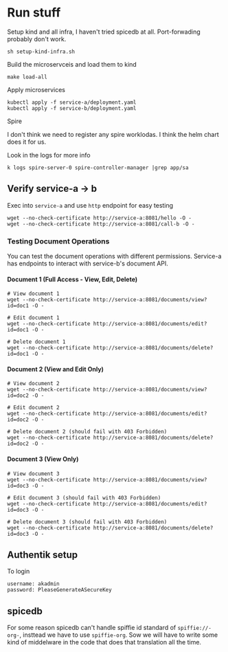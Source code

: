 # Run stuff

Setup kind and all infra, I haven't tried spicedb at all.
Port-forwading probably don't work.

```shell
sh setup-kind-infra.sh
```

Build the microservceis and load them to kind

```shell
make load-all
```

Apply microservices

```shell
kubectl apply -f service-a/deployment.yaml
kubectl apply -f service-b/deployment.yaml
```

Spire

I don't think we need to register any spire worklodas.
I think the helm chart does it for us.

Look in the logs for more info

```shell
k logs spire-server-0 spire-controller-manager |grep app/sa
```

## Verify service-a -> b

Exec into `service-a` and use `http` endpoint for easy testing

```shell
wget --no-check-certificate http://service-a:8081/hello -O -
wget --no-check-certificate http://service-a:8081/call-b -O -
```

### Testing Document Operations

You can test the document operations with different permissions. Service-a has endpoints to interact with service-b's document API.

#### Document 1 (Full Access - View, Edit, Delete)

```shell
# View document 1
wget --no-check-certificate http://service-a:8081/documents/view?id=doc1 -O -

# Edit document 1
wget --no-check-certificate http://service-a:8081/documents/edit?id=doc1 -O -

# Delete document 1
wget --no-check-certificate http://service-a:8081/documents/delete?id=doc1 -O -
```

#### Document 2 (View and Edit Only)

```shell
# View document 2
wget --no-check-certificate http://service-a:8081/documents/view?id=doc2 -O -

# Edit document 2
wget --no-check-certificate http://service-a:8081/documents/edit?id=doc2 -O -

# Delete document 2 (should fail with 403 Forbidden)
wget --no-check-certificate http://service-a:8081/documents/delete?id=doc2 -O -
```

#### Document 3 (View Only)

```shell
# View document 3
wget --no-check-certificate http://service-a:8081/documents/view?id=doc3 -O -

# Edit document 3 (should fail with 403 Forbidden)
wget --no-check-certificate http://service-a:8081/documents/edit?id=doc3 -O -

# Delete document 3 (should fail with 403 Forbidden)
wget --no-check-certificate http://service-a:8081/documents/delete?id=doc3 -O -
```

## Authentik setup

To login

```shell
username: akadmin
password: PleaseGenerateASecureKey
```

## spicedb

For some reason spicedb can't handle spiffie id standard of `spiffie://-org-`, insttead we have to use `spiffie-org`.
Sow we will have to write some kind of middelware in the code that does that translation all the time.

